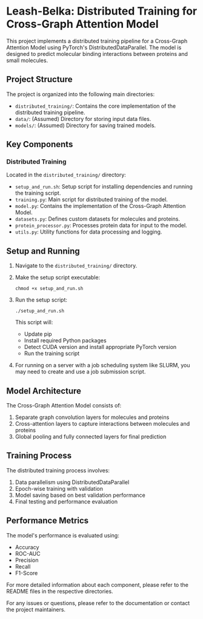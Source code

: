 # Leash-Belka: Distributed Training for Cross-Graph Attention Model

This project implements a distributed training pipeline for a Cross-Graph Attention Model using PyTorch's DistributedDataParallel. The model is designed to predict molecular binding interactions between proteins and small molecules.

## Project Structure

The project is organized into the following main directories:

- `distributed_training/`: Contains the core implementation of the distributed training pipeline.
- `data/`: (Assumed) Directory for storing input data files.
- `models/`: (Assumed) Directory for saving trained models.

## Key Components

### Distributed Training

Located in the `distributed_training/` directory:

- `setup_and_run.sh`: Setup script for installing dependencies and running the training script.
- `training.py`: Main script for distributed training of the model.
- `model.py`: Contains the implementation of the Cross-Graph Attention Model.
- `datasets.py`: Defines custom datasets for molecules and proteins.
- `protein_processor.py`: Processes protein data for input to the model.
- `utils.py`: Utility functions for data processing and logging.

## Setup and Running

1. Navigate to the `distributed_training/` directory.

2. Make the setup script executable:
   ```
   chmod +x setup_and_run.sh
   ```

3. Run the setup script:
   ```
   ./setup_and_run.sh
   ```

   This script will:
   - Update pip
   - Install required Python packages
   - Detect CUDA version and install appropriate PyTorch version
   - Run the training script

4. For running on a server with a job scheduling system like SLURM, you may need to create and use a job submission script.

## Model Architecture

The Cross-Graph Attention Model consists of:
1. Separate graph convolution layers for molecules and proteins
2. Cross-attention layers to capture interactions between molecules and proteins
3. Global pooling and fully connected layers for final prediction

## Training Process

The distributed training process involves:
1. Data parallelism using DistributedDataParallel
2. Epoch-wise training with validation
3. Model saving based on best validation performance
4. Final testing and performance evaluation

## Performance Metrics

The model's performance is evaluated using:
- Accuracy
- ROC-AUC
- Precision
- Recall
- F1-Score

For more detailed information about each component, please refer to the README files in the respective directories.

For any issues or questions, please refer to the documentation or contact the project maintainers.

